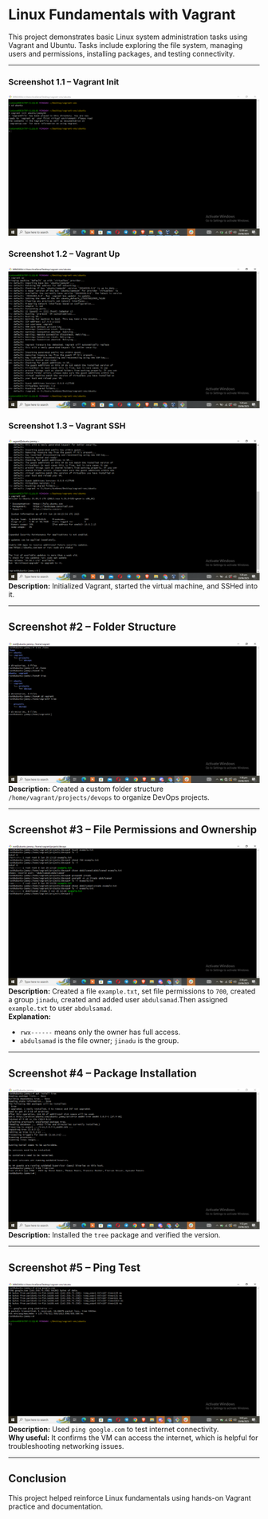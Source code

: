 # Linux Fundamentals with Vagrant

This project demonstrates basic Linux system administration tasks using Vagrant and Ubuntu. Tasks include exploring the file system, managing users and permissions, installing packages, and testing connectivity.

---

### Screenshot 1.1 – Vagrant Init
![Screenshot 1.1](screenshots/screenshot1,1.PNG)

### Screenshot 1.2 – Vagrant Up
![Screenshot 1.2](screenshots/screenshot1,2.PNG)

### Screenshot 1.3 – Vagrant SSH
![Screenshot 1.3](screenshots/screenshot1,3.PNG)
**Description:** Initialized Vagrant, started the virtual machine, and SSHed into it.

---

## Screenshot #2 – Folder Structure
![Screenshot 2](screenshots/screenshot2.PNG)
**Description:** Created a custom folder structure `/home/vagrant/projects/devops` to organize DevOps projects.

---

## Screenshot #3 – File Permissions and Ownership
![Screenshot 3](screenshots/screenshot3.PNG)
**Description:** Created a file `example.txt`, set file permissions to `700`, created a group `jinadu`, created and added user `abdulsamad`.Then assigned `example.txt` to user `abdulsamad`.  
**Explanation:**  
- `rwx------` means only the owner has full access.
- `abdulsamad` is the file owner; `jinadu` is the group.

---

## Screenshot #4 – Package Installation
![Screenshot 4](screenshots/screenshot4.PNG)
**Description:** Installed the `tree` package and verified the version.

---

##  Screenshot #5 – Ping Test
![Screenshot 5](screenshots/screenshot5.PNG)
**Description:** Used `ping google.com` to test internet connectivity.  
**Why useful:** It confirms the VM can access the internet, which is helpful for troubleshooting networking issues.

---

## Conclusion

This project helped reinforce Linux fundamentals using hands-on Vagrant practice and documentation.
